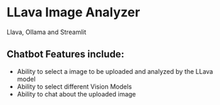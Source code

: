# LLava Image Analyzer

Llava, Ollama and Streamlit 


## Chatbot Features include:
- Ability to select a image to be uploaded and analyzed by the LLava model
- Ability to select different Vision Models
- Ability to chat about the uploaded image

